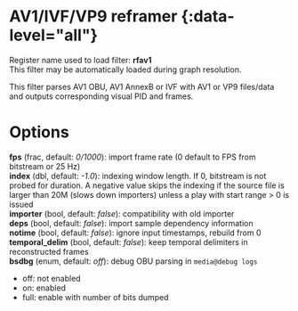 <!-- automatically generated - do not edit, patch gpac/applications/gpac/gpac.c -->

# AV1/IVF/VP9 reframer  {:data-level="all"}  
  
Register name used to load filter: __rfav1__  
This filter may be automatically loaded during graph resolution.  
  
This filter parses AV1 OBU, AV1 AnnexB or IVF with AV1 or VP9 files/data and outputs corresponding visual PID and frames.  
  

# Options    
  
<a id="fps">__fps__</a> (frac, default: _0/1000_): import frame rate (0 default to FPS from bitstream or 25 Hz)  
<a id="index">__index__</a> (dbl, default: _-1.0_): indexing window length. If 0, bitstream is not probed for duration. A negative value skips the indexing if the source file is larger than 20M (slows down importers) unless a play with start range > 0 is issued  
<a id="importer">__importer__</a> (bool, default: _false_): compatibility with old importer  
<a id="deps">__deps__</a> (bool, default: _false_): import sample dependency information  
<a id="notime">__notime__</a> (bool, default: _false_): ignore input timestamps, rebuild from 0  
<a id="temporal_delim">__temporal_delim__</a> (bool, default: _false_): keep temporal delimiters in reconstructed frames  
<a id="bsdbg">__bsdbg__</a> (enum, default: _off_): debug OBU parsing in `media@debug logs`  

- off: not enabled  
- on: enabled  
- full: enable with number of bits dumped  
  
  
